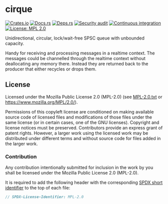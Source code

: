 <!-- SPDX-FileCopyrightText: The cirque authors -->
<!-- SPDX-License-Identifier: MPL-2.0 -->

# cirque

[![Crates.io](https://img.shields.io/crates/v/cirque.svg)](https://crates.io/crates/cirque)
[![Docs.rs](https://docs.rs/cirque/badge.svg)](https://docs.rs/cirque)
[![Deps.rs](https://deps.rs/repo/github/uklotzde/cirque/status.svg)](https://deps.rs/repo/github/uklotzde/cirque)
[![Security audit](https://github.com/uklotzde/cirque/actions/workflows/security-audit.yaml/badge.svg)](https://github.com/uklotzde/cirque/actions/workflows/security-audit.yaml)
[![Continuous integration](https://github.com/uklotzde/cirque/actions/workflows/continuous-integration.yaml/badge.svg)](https://github.com/uklotzde/cirque/actions/workflows/continuous-integration.yaml)
[![License: MPL 2.0](https://img.shields.io/badge/License-MPL_2.0-brightgreen.svg)](https://opensource.org/licenses/MPL-2.0)

Unidirectional, circular, lock/wait-free SPSC queue with unbounded capacity.

Handy for receiving and processing messages in a realtime context.
The messages could be channelled through the realtime context without
deallocating any memory there. Instead they are returned back to the
producer that either recycles or drops them.

## License

Licensed under the Mozilla Public License 2.0 (MPL-2.0) (see [MPL-2.0.txt](LICENSES/MPL-2.0.txt) or <https://www.mozilla.org/MPL/2.0/>).

Permissions of this copyleft license are conditioned on making available source code of licensed files and modifications of those files under the same license (or in certain cases, one of the GNU licenses). Copyright and license notices must be preserved. Contributors provide an express grant of patent rights. However, a larger work using the licensed work may be distributed under different terms and without source code for files added in the larger work.

### Contribution

Any contribution intentionally submitted for inclusion in the work by you shall be licensed under the Mozilla Public License 2.0 (MPL-2.0).

It is required to add the following header with the corresponding [SPDX short identifier](https://spdx.dev/ids/) to the top of each file:

```rust
// SPDX-License-Identifier: MPL-2.0
```
